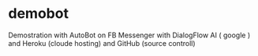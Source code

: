 # demobot

Demostration with AutoBot on FB Messenger with DialogFlow AI ( google ) and Heroku (cloude hosting) and GitHub (source controll)

